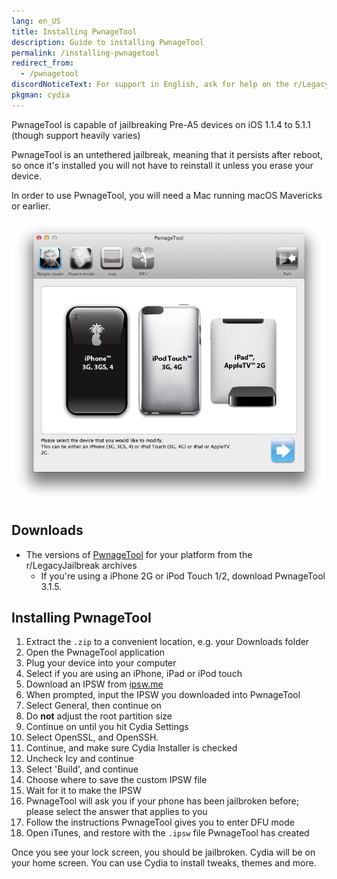 ```yaml
---
lang: en_US
title: Installing PwnageTool
description: Guide to installing PwnageTool
permalink: /installing-pwnagetool
redirect_from:
  - /pwnagetool
discordNoticeText: For support in English, ask for help on the r/LegacyJailbreak [Discord Server](http://discord.legacyjailbreak.com/).
pkgman: cydia
---
```


PwnageTool is capable of jailbreaking Pre-A5 devices on iOS 1.1.4 to 5.1.1 (though support heavily varies)

PwnageTool is an untethered jailbreak, meaning that it persists after reboot, so once it's installed you will not have to reinstall it unless you erase your device.

In order to use PwnageTool, you will need a Mac running macOS Mavericks or earlier.


![A screenshot of PwnageTool](/assets/images/pwnagetool.jpeg)

## Downloads

- The versions of [PwnageTool](https://mega.nz/folder/k4FAXCIB#Fk7pxs6ikYzL3YBvAGX5ig/folder/swVhVKYB) for your platform from the r/LegacyJailbreak archives
    - If you're using a iPhone 2G or iPod Touch 1/2, download PwnageTool 3.1.5.

## Installing PwnageTool

1. Extract the `.zip` to a convenient location, e.g. your Downloads folder
1. Open the PwnageTool application
1. Plug your device into your computer
1. Select if you are using an iPhone, iPad or iPod touch
1. Download an IPSW from [ipsw.me](https://ipsw.me)
1. When prompted, input the IPSW you downloaded into PwnageTool
1. Select General, then continue on
1. Do **not** adjust the root partition size
1. Continue on until you hit Cydia Settings
1. Select OpenSSL, and OpenSSH.
1. Continue, and make sure Cydia Installer is checked
1. Uncheck Icy and continue
1. Select 'Build', and continue
1. Choose where to save the custom IPSW file
1. Wait for it to make the IPSW
1. PwnageTool will ask you if your phone has been jailbroken before; please select the answer that applies to you
1. Follow the instructions PwnageTool gives you to enter DFU mode
1. Open iTunes, and restore with the `.ipsw` file PwnageTool has created

Once you see your lock screen, you should be jailbroken. Cydia will be on your home screen. You can use Cydia to install <router-link to="/faq/#what-are-tweaks">tweaks</router-link>, themes and more.
